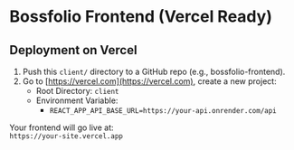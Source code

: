
# Bossfolio Frontend (Vercel Ready)

## Deployment on Vercel

1. Push this `client/` directory to a GitHub repo (e.g., bossfolio-frontend).
2. Go to [https://vercel.com](https://vercel.com), create a new project:
   - Root Directory: `client`
   - Environment Variable:
     - `REACT_APP_API_BASE_URL=https://your-api.onrender.com/api`

Your frontend will go live at:  
`https://your-site.vercel.app`
